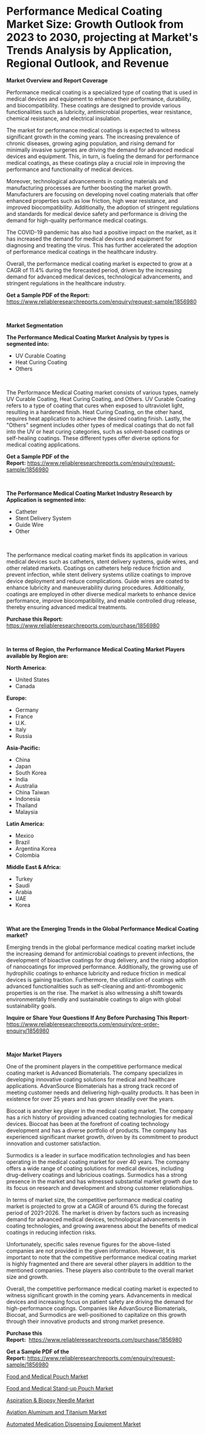 <p><h1>Performance Medical Coating Market Size: Growth Outlook from 2023 to 2030, projecting at Market's Trends Analysis by Application, Regional Outlook, and Revenue</h1></p><p><strong>Market Overview and Report Coverage</strong></p>
<p><p>Performance medical coating is a specialized type of coating that is used in medical devices and equipment to enhance their performance, durability, and biocompatibility. These coatings are designed to provide various functionalities such as lubricity, antimicrobial properties, wear resistance, chemical resistance, and electrical insulation.</p><p>The market for performance medical coatings is expected to witness significant growth in the coming years. The increasing prevalence of chronic diseases, growing aging population, and rising demand for minimally invasive surgeries are driving the demand for advanced medical devices and equipment. This, in turn, is fueling the demand for performance medical coatings, as these coatings play a crucial role in improving the performance and functionality of medical devices.</p><p>Moreover, technological advancements in coating materials and manufacturing processes are further boosting the market growth. Manufacturers are focusing on developing novel coating materials that offer enhanced properties such as low friction, high wear resistance, and improved biocompatibility. Additionally, the adoption of stringent regulations and standards for medical device safety and performance is driving the demand for high-quality performance medical coatings.</p><p>The COVID-19 pandemic has also had a positive impact on the market, as it has increased the demand for medical devices and equipment for diagnosing and treating the virus. This has further accelerated the adoption of performance medical coatings in the healthcare industry.</p><p>Overall, the performance medical coating market is expected to grow at a CAGR of 11.4% during the forecasted period, driven by the increasing demand for advanced medical devices, technological advancements, and stringent regulations in the healthcare industry.</p></p>
<p><strong>Get a Sample PDF of the Report:</strong> <a href="https://www.reliableresearchreports.com/enquiry/request-sample/1856980">https://www.reliableresearchreports.com/enquiry/request-sample/1856980</a></p>
<p>&nbsp;</p>
<p><strong>Market Segmentation</strong></p>
<p><strong>The Performance Medical Coating Market Analysis by types is segmented into:</strong></p>
<p><ul><li>UV Curable Coating</li><li>Heat Curing Coating</li><li>Others</li></ul></p>
<p>&nbsp;</p>
<p><p>The Performance Medical Coating market consists of various types, namely UV Curable Coating, Heat Curing Coating, and Others. UV Curable Coating refers to a type of coating that cures when exposed to ultraviolet light, resulting in a hardened finish. Heat Curing Coating, on the other hand, requires heat application to achieve the desired coating finish. Lastly, the "Others" segment includes other types of medical coatings that do not fall into the UV or heat curing categories, such as solvent-based coatings or self-healing coatings. These different types offer diverse options for medical coating applications.</p></p>
<p><strong>Get a Sample PDF of the Report:</strong>&nbsp;<a href="https://www.reliableresearchreports.com/enquiry/request-sample/1856980">https://www.reliableresearchreports.com/enquiry/request-sample/1856980</a></p>
<p>&nbsp;</p>
<p><strong>The Performance Medical Coating Market Industry Research by Application is segmented into:</strong></p>
<p><ul><li>Catheter</li><li>Stent Delivery System</li><li>Guide Wire</li><li>Other</li></ul></p>
<p>&nbsp;</p>
<p><p>The performance medical coating market finds its application in various medical devices such as catheters, stent delivery systems, guide wires, and other related markets. Coatings on catheters help reduce friction and prevent infection, while stent delivery systems utilize coatings to improve device deployment and reduce complications. Guide wires are coated to enhance lubricity and maneuverability during procedures. Additionally, coatings are employed in other diverse medical markets to enhance device performance, improve biocompatibility, and enable controlled drug release, thereby ensuring advanced medical treatments.</p></p>
<p><strong>Purchase this Report:</strong>&nbsp; <a href="https://www.reliableresearchreports.com/purchase/1856980">https://www.reliableresearchreports.com/purchase/1856980</a></p>
<p>&nbsp;</p>
<p><strong>In terms of Region, the Performance Medical Coating Market Players available by Region are:</strong></p>
<p>
    <p> <strong> North America: </strong>
        <ul>
            <li>United States</li>
            <li>Canada</li>
        </ul>
        </p> 
    <p> <strong> Europe: </strong>
        <ul>
            <li>Germany</li>
            <li>France</li>
            <li>U.K.</li>
            <li>Italy</li>
            <li>Russia</li>
        </ul>
        </p> 
    <p> <strong> Asia-Pacific: </strong>
        <ul>
            <li>China</li>
            <li>Japan</li>
            <li>South Korea</li>
            <li>India</li>
            <li>Australia</li>
            <li>China Taiwan</li>
            <li>Indonesia</li>
            <li>Thailand</li>
            <li>Malaysia</li>
        </ul>
        </p> 
    <p> <strong> Latin America: </strong>
        <ul>
            <li>Mexico</li>
            <li>Brazil</li>
            <li>Argentina Korea</li>
            <li>Colombia</li>
        </ul>
        </p> 
    <p> <strong> Middle East & Africa: </strong>
        <ul>
            <li>Turkey</li>
            <li>Saudi</li>
            <li>Arabia</li>
            <li>UAE</li>
            <li>Korea</li>
        </ul>
    </p>
    </p>
<p>&nbsp;</p>
<p><strong>What are the Emerging Trends in the Global Performance Medical Coating market?</strong></p>
<p><p>Emerging trends in the global performance medical coating market include the increasing demand for antimicrobial coatings to prevent infections, the development of bioactive coatings for drug delivery, and the rising adoption of nanocoatings for improved performance. Additionally, the growing use of hydrophilic coatings to enhance lubricity and reduce friction in medical devices is gaining traction. Furthermore, the utilization of coatings with advanced functionalities such as self-cleaning and anti-thrombogenic properties is on the rise. The market is also witnessing a shift towards environmentally friendly and sustainable coatings to align with global sustainability goals.</p></p>
<p><strong>Inquire or Share Your Questions If Any Before Purchasing This Report</strong>- <a href="https://www.reliableresearchreports.com/enquiry/pre-order-enquiry/1856980">https://www.reliableresearchreports.com/enquiry/pre-order-enquiry/1856980</a></p>
<p>&nbsp;</p>
<p><strong>Major Market Players</strong></p>
<p><p>One of the prominent players in the competitive performance medical coating market is Advanced Biomaterials. The company specializes in developing innovative coating solutions for medical and healthcare applications. AdvanSource Biomaterials has a strong track record of meeting customer needs and delivering high-quality products. It has been in existence for over 25 years and has grown steadily over the years.</p><p>Biocoat is another key player in the medical coating market. The company has a rich history of providing advanced coating technologies for medical devices. Biocoat has been at the forefront of coating technology development and has a diverse portfolio of products. The company has experienced significant market growth, driven by its commitment to product innovation and customer satisfaction.</p><p>Surmodics is a leader in surface modification technologies and has been operating in the medical coating market for over 40 years. The company offers a wide range of coating solutions for medical devices, including drug-delivery coatings and lubricious coatings. Surmodics has a strong presence in the market and has witnessed substantial market growth due to its focus on research and development and strong customer relationships.</p><p>In terms of market size, the competitive performance medical coating market is projected to grow at a CAGR of around 6% during the forecast period of 2021-2026. The market is driven by factors such as increasing demand for advanced medical devices, technological advancements in coating technologies, and growing awareness about the benefits of medical coatings in reducing infection risks.</p><p>Unfortunately, specific sales revenue figures for the above-listed companies are not provided in the given information. However, it is important to note that the competitive performance medical coating market is highly fragmented and there are several other players in addition to the mentioned companies. These players also contribute to the overall market size and growth.</p><p>Overall, the competitive performance medical coating market is expected to witness significant growth in the coming years. Advancements in medical devices and increasing focus on patient safety are driving the demand for high-performance coatings. Companies like AdvanSource Biomaterials, Biocoat, and Surmodics are well-positioned to capitalize on this growth through their innovative products and strong market presence.</p></p>
<p><strong>Purchase this Report:</strong>&nbsp;&nbsp;<a href="https://www.reliableresearchreports.com/purchase/1856980">https://www.reliableresearchreports.com/purchase/1856980</a></p>
<p></p>
<p><strong>Get a Sample PDF of the Report:</strong>&nbsp;<a href="https://www.reliableresearchreports.com/enquiry/request-sample/1856980">https://www.reliableresearchreports.com/enquiry/request-sample/1856980</a></p>
<p><p><a href="https://www.linkedin.com/pulse/food-medical-pouch-market-size-share-global-analysis-report-gsrte/">Food and Medical Pouch Market</a></p><p><a href="https://www.linkedin.com/pulse/food-medical-stand-up-pouch-market-challenges-opportunities-ocrce/">Food and Medical Stand-up Pouch Market</a></p><p><a href="https://medium.com/@ssantosh15121999/aspiration-amp-biopsy-needle-market-insight-market-trends-growth-forecasted-from-2023-to-2030-4678602047e7">Aspiration & Biopsy Needle Market</a></p><p><a href="https://www.linkedin.com/pulse/aviation-aluminum-titanium-market-size-share-global-analysis-mlqye/">Aviation Aluminum and Titanium Market</a></p><p><a href="https://medium.com/@sk99912151/automated-medication-dispensing-equipment-market-size-market-outlook-and-market-forecast-2023-to-de6d5d213c56">Automated Medication Dispensing Equipment Market</a></p></p>